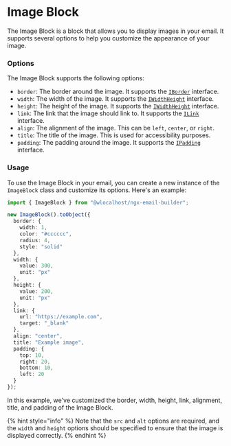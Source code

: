 # Image Block

The Image Block is a block that allows you to display images in your email. It supports several options to help you customize the appearance of your image.

### Options

The Image Block supports the following options:

* `border`: The border around the image. It supports the [`IBorder`](../../builder-interfaces.md#iborder) interface.
* `width`: The width of the image. It supports the [`IWidthHeight`](../../builder-interfaces.md#iwidthheight) interface.
* `height`: The height of the image. It supports the [`IWidthHeight`](../../builder-interfaces.md#iwidthheight) interface.
* `link`: The link that the image should link to. It supports the [`ILink`](../../builder-interfaces.md#ilink) interface.
* `align`: The alignment of the image. This can be `left`, `center`, or `right`.
* `title`: The title of the image. This is used for accessibility purposes.
* `padding`: The padding around the image. It supports the [`IPadding`](../../builder-interfaces.md#ipadding) interface.

### Usage

To use the Image Block in your email, you can create a new instance of the `ImageBlock` class and customize its options. Here's an example:

```typescript
import { ImageBlock } from "@wlocalhost/ngx-email-builder";

new ImageBlock().toObject({
  border: {
    width: 1,
    color: "#cccccc",
    radius: 4,
    style: "solid"
  },
  width: {
    value: 300,
    unit: "px"
  },
  height: {
    value: 200,
    unit: "px"
  },
  link: {
    url: "https://example.com",
    target: "_blank"
  },
  align: "center",
  title: "Example image",
  padding: {
    top: 10,
    right: 20,
    bottom: 10,
    left: 20
  }
});
```

In this example, we've customized the border, width, height, link, alignment, title, and padding of the Image Block.

{% hint style="info" %}
Note that the `src` and `alt` options are required, and the `width` and `height` options should be specified to ensure that the image is displayed correctly.
{% endhint %}
